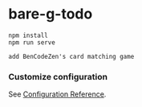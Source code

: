# bare-g-todo

```
npm install
npm run serve
```
```
add BenCodeZen's card matching game
```


### Customize configuration
See [Configuration Reference](https://cli.vuejs.org/config/).
